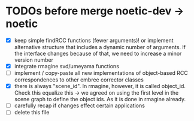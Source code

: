 # TODOs before merge noetic-dev -> noetic

- [X] keep simple findRCC functions (fewer arguments)! or implement alternative structure that includes a dynamic number of arguments. If the interface changes because of that, we need to increase a minor version number
- [X] integrate rmagine svd/umeyama functions
- [ ] implement / copy-paste all new implementations of object-based RCC correspondences to other embree corrector classes
- [X] there is always "scene_id". In rmagine, however, it is called object_id. Check this equalize this -> we agreed on using the first level in the scene graph to define the object ids. As it is done in rmagine already.
- [ ] carefully recap if changes effect certain applications
- [ ] delete this file
